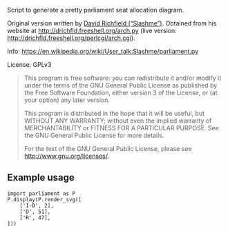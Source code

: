 Script to generate a pretty parliament seat allocation diagram.

Original version written by [David Richfield (“Slashme”)](https://en.wikipedia.org/wiki/User:Slashme). Obtained from his website at http://drichfld.freeshell.org/arch.py (live version: http://drichfld.freeshell.org/perlcgi/arch.cgi).

Info: https://en.wikipedia.org/wiki/User_talk:Slashme/parliament.py

License: GPLv3

> This program is free software: you can redistribute it and/or modify it under the terms of the GNU General Public License as published by the Free Software Foundation, either version 3 of the License, or (at your option) any later version.
> 
> This program is distributed in the hope that it will be useful, but WITHOUT ANY WARRANTY; without even the implied warranty of MERCHANTABILITY or FITNESS FOR A PARTICULAR PURPOSE.  See the GNU General Public License for more details.
> 
> For the text of the GNU General Public License, please see http://www.gnu.org/licenses/.


Example usage
----

    import parliament as P
    P.display(P.render_svg([
        ['I-D', 2],
        ['D', 51],
        ['R', 47],
    ]))
